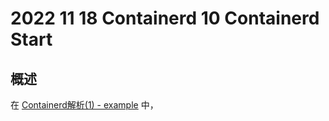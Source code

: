 # 2022 11 18 Containerd 10 Containerd Start


## 概述

在 [Containerd解析(1) - example](../2022-10-30-containerd-1) 中，

